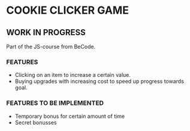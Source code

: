 # COOKIE CLICKER GAME
## WORK IN PROGRESS
Part of the JS-course from BeCode.
### FEATURES
- Clicking on an item to increase a certain value.
- Buying upgrades with increasing cost to speed up progress towards goal.
### FEATURES TO BE IMPLEMENTED
- Temporary bonus for certain amount of time
- Secret bonusses
